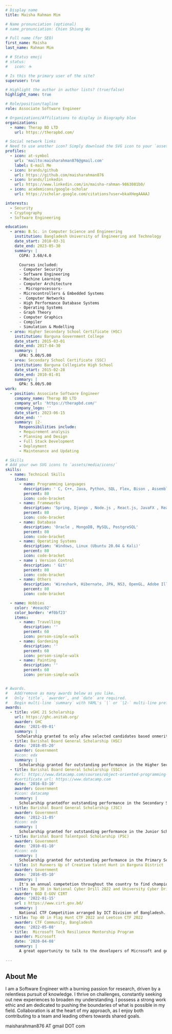 ```yaml
---
# Display name
title: Maisha Rahman Mim

# Name pronunciation (optional)
# name_pronunciation: Chien Shiung Wu

# Full name (for SEO)
first_name: Maisha
last_name: Rahman Mim

# # Status emoji
# status:
#   icon: ☕️

# Is this the primary user of the site?
superuser: true

# Highlight the author in author lists? (true/false)
highlight_name: true

# Role/position/tagline
role: Associate Software Engineer

# Organizations/Affiliations to display in Biography blox
organizations:
  - name: Therap BD LTD
    url: https://therapbd.com/

# Social network links
# Need to use another icon? Simply download the SVG icon to your `assets/media/icons/` folder.
profiles:
  - icon: at-symbol
    url: 'mailto:maisharahman876@gmail.com'
    label: E-mail Me
  - icon: brands/github
    url: https://github.com/maisharahman876
  - icon: brands/linkedin
    url: https://www.linkedin.com/in/maisha-rahman-9863081b0/
  - icon: academicons/google-scholar
    url: https://scholar.google.com/citations?user=bkaXHegAAAAJ

interests:
  - Security
  - Cryptography
  - Software Engineering

education:
  - area: B.Sc. in Computer Science and Engineering
    institution: Bangladesh University of Engineering and Technology
    date_start: 2018-03-31
    date_end: 2023-05-30
    summary: |
      CGPA: 3.68/4.0

      Courses included:
      - Computer Security
      - Software Engineering
      - Machine Learning
      - Computer Architecture
      -  Microprocessors-
      - Microcontrollers & Embedded Systems
      -  Computer Networks
      - High Performance Database Systems
      - Operating Systems
      - Graph Theory
      - Computer Graphics
      - Compiler
      - Simulation & Modelling
  - area: Higher Secondary School Certificate (HSC)
    institution: Barguna Government College
    date_start: 2015-03-01
    date_end: 2017-04-30
    summary: |
      GPA: 5.00/5.00
  - area: Secondary School Certificate (SSC)
    institution: Barguna Collegiate High School
    date_start: 2015-02-28
    date_end: 2010-01-01
    summary: |
      GPA: 5.00/5.00
work:
  - position: Associate Software Engineer
    company_name: Therap BD LTD
    company_url: 'https://therapbd.com/'
    company_logo: ''
    date_start: 2023-06-15
    date_end: ''
    summary: |2-
      Responsibilities include:
      - Requirement analysis
      - Planning and Design
      - Full Stack Development
      - Deployment
      - Maintenance and Updating

# Skills
# Add your own SVG icons to `assets/media/icons/`
skills:
  - name: Technical Skills
    items:
      - name: Programming Languages
        description: ' C, C++, Java, Python, SQL, Flex, Bison , Assembly , Shell, Javascript, Html, Css'
        percent: 80
        icon: code-bracket
      - name: Frameworks
        description: 'Spring, Django , Node.js , React.js, JavaFX , React-Native, Bootstrap'
        percent: 80
        icon: code-bracket
      - name: Database
        description: 'Oracle , MongoDB, MySQL, PostgreSQL'
        percent: 80
        icon: code-bracket
      - name: Operating Systems
        description: 'Windows, Linux (Ubuntu 20.04 & Kali)'
        percent: 80
        icon: code-bracket
      - name : Version Control
        description: ' Git'
        percent: 80
        icon: code-bracket
      - name: Others
        description: 'Wireshark, Hibernate, JPA, NS3, OpenGL, Adobe Illustrator, Autocad, Github, Bitbucket'
        percent: 80
        icon: code-bracket

  - name: Hobbies
    color: '#eeac02'
    color_border: '#f0bf23'
    items:
      - name: Travelling
        description: ''
        percent: 60
        icon: person-simple-walk
      - name: Gardening
        description: ''
        percent: 60
        icon: person-simple-walk
      - name: Painting
        description: ''
        percent: 60
        icon: person-simple-walk


# Awards.
#   Add/remove as many awards below as you like.
#   Only `title`, `awarder`, and `date` are required.
#   Begin multi-line `summary` with YAML's `|` or `|2-` multi-line prefix and indent 2 spaces below.
awards:
  - title: vGHC 21 Scholarship
    url: https://ghc.anitab.org/
    awarder: GHC
    date: '2021-09-01'
    summary: |
     Scholarship granted to only afew selected candidates based onmerit to attend the Grace Hopper Celebration of Women in stem, a conference that brings together women in tech from around the world.
  - title: Barishal Board General Scholarship (HSC)
    date: '2018-05-20'
    awarder: Government
    #icon: edx
    summary: |
      Scholarship granted for outstanding performance in the Higher Secondary School Certificate exam of Bangladesh.
  - title: Barishal Board General Scholarship (SSC)
    #url: https://www.datacamp.com/courses/object-oriented-programming-with-s3-and-r6-in-r
    #certificate_url: https://www.datacamp.com
    date: '2016-03-10'
    awarder: Government
    #icon: datacamp
    summary: |
      Scholarship grantedfor outstanding performance in the Secondary School Certificate exam of Bangladesh.
  - title: Barishal Board General Scholarship (JSC)
    awarder: Government
    date: '2012-11-05'
    #icon: edx
    summary: |
      Scholarship granted for outstanding performance in the Junior School Certificate exam of Bangladesh.
  - title: Barishal Board Talentpool Scholarship (PSC)
    awarder: Government  
    date: '2010-01-10'
    #icon: edx
    summary: |
      Scholarship granted for outstanding performance in the Primary School Certificate exam of Bangladesh.
  - title: 1st Runners Up of Creative talent Hunt in Barguna District
    awarder: Government
    date: '2016-05-10'
    summary: |
      It's an annual competetion throughout the country to find champions in different categories like Math & Computer, General knowledge etc. 
  - title: Top 30 in National Cyber Drill 2022 and University Cyber Drill 2022
    awarder: BGD E-GOV CIRT
    date: '2022-01-15'
    url : https://www.cirt.gov.bd/
    summary: |
      National CTF Competition arranged by ICT Division of Bangladesh.
  - title: Top 40 in Flag Hunt CTF 2022 and Leetcon CTF 2022
    awarder: CTF Community, Bangladesh
    date: '2022-05-08'
  - title:  Microsoft Tech Resilience Mentorship Program
    awarder: Microsoft
    date: '2020-04-08'
    summary: |
      A great opportunity to talk to the developers of Microsoft and get guidelines.
  
---
```


## About Me

I am a Software Engineer with a burning passion for research, driven by a relentless pursuit of knowledge. I thrive on challenges, constantly seeking out new experiences to broaden my understanding. I possess a strong work ethic and am dedicated to pushing the boundaries of what is possible in my field. Collaboration is at the heart of my approach, as I enjoy both contributing to a team and leading others towards shared goals.

maisharahman876 AT gmail DOT com